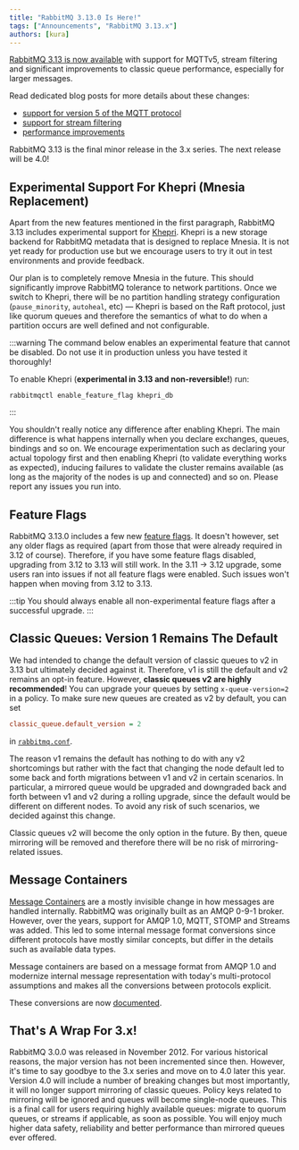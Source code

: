 ```yaml
---
title: "RabbitMQ 3.13.0 Is Here!"
tags: ["Announcements", "RabbitMQ 3.13.x"]
authors: [kura]
---
```


[RabbitMQ 3.13 is now available](https://github.com/rabbitmq/rabbitmq-server/releases/tag/v3.13.0)
with support for MQTTv5, stream filtering and significant improvements to
classic queue performance, especially for larger messages.

Read dedicated blog posts for more details about these changes:

* [support for version 5 of the MQTT protocol](/blog/2023/07/21/mqtt5)
* [support for stream filtering](/blog/2023/10/16/stream-filtering)
* [performance improvements](/blog/2024/01/11/3.13-release)

RabbitMQ 3.13 is the final minor release in the 3.x series. The next release
will be 4.0!

<!-- truncate -->

## Experimental Support For Khepri (Mnesia Replacement)

Apart from the new features mentioned in the first paragraph, RabbitMQ 3.13
includes experimental support for [Khepri](https://www.youtube.com/watch?v=whVqpgvep90). Khepri is a new storage backend for
RabbitMQ metadata that is designed to replace Mnesia. It is not yet ready for
production use but we encourage users to try it out in test environments and
provide feedback.

Our plan is to completely remove Mnesia in the future. This should
significantly improve RabbitMQ tolerance to network partitions. Once we switch
to Khepri, there will be no partition handling strategy configuration
(`pause_minority`, `autoheal`, etc) — Khepri is based on the Raft protocol,
just like quorum queues and therefore the semantics of what to do when a
partition occurs are well defined and not configurable.

:::warning
The command below enables an experimental feature that cannot be disabled.
Do not use it in production unless you have tested it thoroughly!

To enable Khepri (**experimental in 3.13 and non-reversible!**) run:
```
rabbitmqctl enable_feature_flag khepri_db
```
:::

You shouldn't really notice any difference after enabling Khepri. The main
difference is what happens internally when you declare exchanges, queues,
bindings and so on. We encourage experimentation such as declaring your actual
topology first and then enabling Khepri (to validate everything works as
expected), inducing failures to validate the cluster remains available (as long
as the majority of the nodes is up and connected) and so on. Please report any
issues you run into.

## Feature Flags

RabbitMQ 3.13.0 includes a few new [feature flags](/docs/feature-flags/). It doesn't however, set any
older flags as required (apart from those that were already required in 3.12 of
course). Therefore, if you have some feature flags disabled, upgrading from
3.12 to 3.13 will still work. In the 3.11 -> 3.12 upgrade, some users ran into
issues if not all feature flags were enabled. Such issues won't happen when
moving from 3.12 to 3.13.

:::tip
You should always enable all non-experimental feature flags after a successful
upgrade.
:::

## Classic Queues: Version 1 Remains The Default

We had intended to change the default version of classic queues to v2 in 3.13
but ultimately decided against it. Therefore, v1 is still the default and v2
remains an opt-in feature. However, **classic queues v2 are highly
recommended**! You can upgrade your queues by setting `x-queue-version=2` in a
policy. To make sure new queues are created as v2 by default, you can set

``` ini
classic_queue.default_version = 2
```

in [`rabbitmq.conf`](/docs/configure/).

The reason v1 remains the default has nothing to do with any v2 shortcomings
but rather with the fact that changing the node default led to some back and
forth migrations between v1 and v2 in certain scenarios. In particular, a
mirrored queue would be upgraded and downgraded back and forth between v1 and
v2 during a rolling upgrade, since the default would be different on different
nodes. To avoid any risk of such scenarios, we decided against this change.

Classic queues v2 will become the only option in the future. By then, queue
mirroring will be removed and therefore there will be no risk of
mirroring-related issues.

## Message Containers

[Message Containers](https://github.com/rabbitmq/rabbitmq-server/pull/5077) are
a mostly invisible change in how messages are handled internally. RabbitMQ was
originally built as an AMQP 0-9-1 broker. However, over the years, support for
AMQP 1.0, MQTT, STOMP and Streams was added. This led to some internal message
format conversions since different protocols have mostly similar concepts, but
differ in the details such as available data types.

Message containers are based on a message format from AMQP 1.0 and
modernize internal message representation with today's multi-protocol
assumptions and makes all the conversions between protocols explicit.

These conversions are now [documented](https://www.rabbitmq.com/docs/conversions).

## That's A Wrap For 3.x!

RabbitMQ 3.0.0 was released in November 2012. For various historical reasons,
the major version has not been incremented since then. However, it's time to
say goodbye to the 3.x series and move on to 4.0 later this year. Version 4.0
will include a number of breaking changes but most importantly, it will no
longer support mirroring of classic queues. Policy keys related to mirroring
will be ignored and queues will become single-node queues. This is a final call
for users requiring highly available queues: migrate to quorum queues, or
streams if applicable, as soon as possible. You will enjoy much higher data
safety, reliability and better performance than mirrored queues ever offered.
